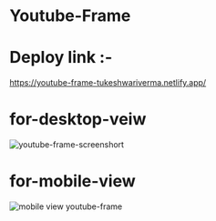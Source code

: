 # Youtube-Frame
# Deploy link :-
https://youtube-frame-tukeshwariverma.netlify.app/

# for-desktop-veiw
![youtube-frame-screenshort](https://user-images.githubusercontent.com/102142382/223796522-e7a00281-c1c1-4dcd-a194-a5e09a9067e4.jpeg)

# for-mobile-view
![mobile view youtube-frame](https://user-images.githubusercontent.com/102142382/223807855-fa7c2ed3-d172-4e53-96ff-7b21d98b412b.jpeg)
